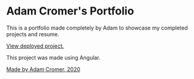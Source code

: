 # Adam Cromer's Portfolio

This is a portfolio made completely by Adam to showcase my completed projects and resume. 

[View deployed project.](https://adamcromer.com)

This project was made using Angular.


[Made by Adam Cromer, 2020](http://www.adamcromer.com)